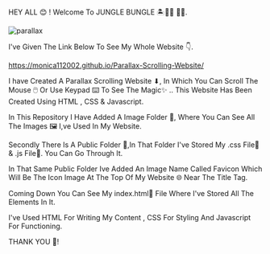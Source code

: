 HEY ALL 😊 ! Welcome To JUNGLE BUNGLE 🏝️🦜🌊 🦍🐒.

![parallax](https://github.com/Monica112002/Parallax-Scrolling-Website/assets/113972657/2a338232-7c1c-4364-9077-b440d15ded26)

I've Given The Link Below To See My Whole Website 👇.

https://monica112002.github.io/Parallax-Scrolling-Website/

I have Created A Parallax Scrolling Website ⬇, In Which You Can Scroll The Mouse 🖱️ Or Use Keypad ⌨️ To See The Magic✨ .. This Website Has Been Created Using HTML , CSS & Javascript.

In This Repository I Have Added A Image Folder 📁, Where You Can See All The Images 🖼️ I,ve Used In My Website.

Secondly There Is A Public Folder 📁,In That Folder I've Stored My .css File📄 & .js File📄. You Can Go Through It.

In That Same Public Folder Ive Added An Image Name Called Favicon Which Will Be The Icon Image At The Top Of My Website 🌐 Near The Title Tag.

Coming Down You Can See My index.html📄 File Where I've Stored All The Elements In It.

I've Used HTML For Writing My Content , CSS For Styling And Javascript For Functioning.

THANK YOU 🙌!
 
 
